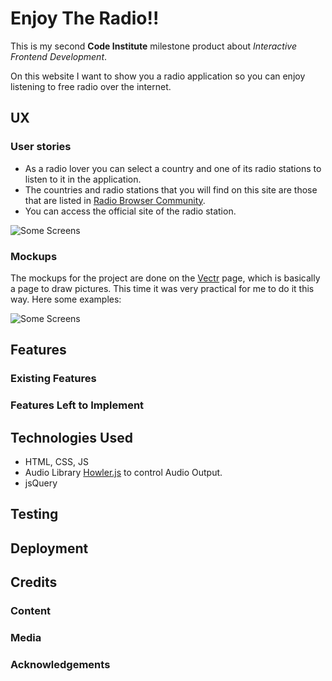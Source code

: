 
# Enjoy The Radio!!

This is my second **Code Institute** milestone product about *Interactive Frontend Development*.

On this website I want to show you a radio application so you can enjoy listening to free radio over the internet.

## UX

### User stories
- As a radio lover you can select a country and one of its radio stations to listen to it in the application.
- The countries and radio stations that you will find on this site are those that are listed in [Radio Browser Community](http://www.radio-browser.info/gui/#!/).
- You can access the official site of the radio station.

![Some Screens](https://github.com/pacotools/enjoy-the-radio/blob/master/assets/images/mockup-Enjoy-The-Radio.png)

### Mockups

The mockups for the project are done on the [Vectr](https://vectr.com/) page, which is basically a page to draw pictures. This time it was very practical for me to do it this way. Here some examples:

![Some Screens](https://github.com/pacotools/enjoy-the-radio/blob/master/assets/images/mockup-Enjoy-The-Radio.png)

## Features
 
[comment]: <> (For the construction of this site the following features were used:)

### Existing Features
[comment]: <> (- Scrollspy to identify the section of the page where you are browsing at the `index.html`)

### Features Left to Implement
[comment]: <> (The following features will be added to the site soon:)

## Technologies Used

- HTML, CSS, JS
- Audio Library [Howler.js](https://github.com/goldfire/howler.js) to control Audio Output.
- jsQuery

## Testing

[comment]: <> (The project was tested to work in **Chrome/Safari** browser of desktops, tablets and phones. Its functionality was tested using the **Chrome** inspect function for different devices.)

[comment]: <> (In any case, the situations that need to be corrected are:)

## Deployment

[comment]: <> (The website is published using GitHub Pages and you can visited by clicling the following link: https://pacotools.github.io/msp01-juanpaco-resume/)

[comment]: <> (This project was developed using **GitHub** and **GitPod**. I use the **Code Institute** template.)

[comment]: <> (Both the development and deployment versions and their resources reside on the GitHub platform for educational use. The repository name is `msp01-juanpaco-resume`)

## Credits

### Content
[comment]: <> (- The texts for all sections were written by me.)

### Media
[comment]: <> (- The photos and images used in this site are own.)

### Acknowledgements

[comment]: <> (- I thank my mentor Guido Cecilio Garcia Bernal for his valuable observations to make this project more intuitive for the user.)
[comment]: <> (- Finally I thank these websites where I have found valuable knowledge to continue learning:)
[comment]: <> (    - Font Media Queries - Martin Michalek from CodePen site https://codepen.io/machal/pen/Bpajbz)